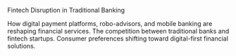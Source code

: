 Fintech Disruption in Traditional Banking

How digital payment platforms, robo-advisors, and mobile banking are reshaping financial services. The competition between traditional banks and fintech startups. Consumer preferences shifting toward digital-first financial solutions.